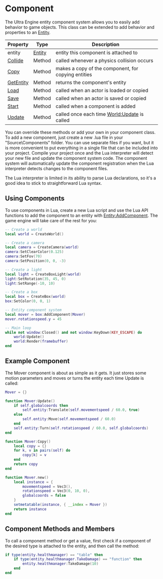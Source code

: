 # Component

The Ultra Engine entity component system allows you to easily add behavior to game objects. This class can be extended to add behavior and properties to an [Entity](Entity.md).

| Property    | Type                  | Description                                                |
| ----------- | --------------------- | ---------------------------------------------------------- |
| entity      | [Entity](Entity.md) | entity this component is attached to |
| [Collide](Component_Collide.md)  | Method                | called whenever a physics collision occurs                 |
| [Copy](Component_Copy.md)     | Method                | makes a copy of the component, for copying entities        |
| [GetEntity](Component_GetEntity.md)     | Method      | returns the component's entity                   |
| [Load](Component_Load.md)     | Method                | called when an actor is loaded or copied                   |
| [Save](Component_Save.md)     | Method                | called when an actor is saved or copied                    |
| [Start](Component_Start.md)   | Method                | called when a component is added                           |
| [Update](Component_Update.md) | Method                | called once each time [World:Update](World_Update.md) is called |

You can override these methods or add your own in your component class. To add a new component, just create a new .lua file in your "Source\Components" folder. You can use separate files if you want, but it is more convenient to put everything in a single file that can be included into your project. Compile your project once and the Lua interpreter will detect your new file and update the component system code. The component system will automatically update the component registration when the Lua interpreter detects changes to the component files.

The Lua interpreter is limited in its ability to parse Lua declarations, so it's a good idea to stick to straightforward Lua syntax.

## Using Components

To use components in Lua, create a new Lua script and use the Lua API functions to add the component to an entity with [Entity:AddComponent](Entity_AddComponent.md). The game engine will take care of the rest for you:

```lua
-- Create a world
local world = CreateWorld()

-- Create a camera
local camera = CreateCamera(world)
camera:SetClearColor(0.125)
camera:SetFov(70)
camera:SetPosition(0, 0, -3)

-- Create a light
local light = CreateBoxLight(world)
light:SetRotation(35, 45, 0)
light:SetRange(-10, 10)

-- Create a box
local box = CreateBox(world)
box:SetColor(0, 0, 1)

-- Entity component system
local mover = box:AddComponent(Mover)
mover.rotationspeed.y = 45

-- Main loop
while not window:Closed() and not window:KeyDown(KEY_ESCAPE) do
    world:Update()
    world:Render(framebuffer)
end
```

## Example Component

The Mover component is about as simple as it gets. It just stores some motion parameters and moves or turns the entity each time Update is called:

```lua
Mover = {}

function Mover:Update()
    if self.globalcoords then
        self.entity:Translate(self.movementspeed / 60.0, true)
    else
        self.entity:Move(self.movementspeed / 60.0)
    end
    self.entity:Turn(self.rotationspeed / 60.0, self.globalcoords)
end

function Mover:Copy()
    local copy = {}
    for k, v in pairs(self) do
        copy[k] = v
    end
    return copy
end

function Mover.new()
    local instance = {
        movementspeed = Vec3(),
        rotationspeed = Vec3(0, 10, 0),
        globalcoords = false
    }
    setmetatable(instance, { __index = Mover })
    return instance
end
```

## Component Methods and Members

To call a component method or get a value, first check if a component of the desired type is attached to the entity, and then call the method:

```lua
if type(entity.healthmanager) == "table" then
    if type(entity.healthmanager.TakeDamage) == "function" then
        entity.healthmanager:TakeDamage(10)
    end
end
```
